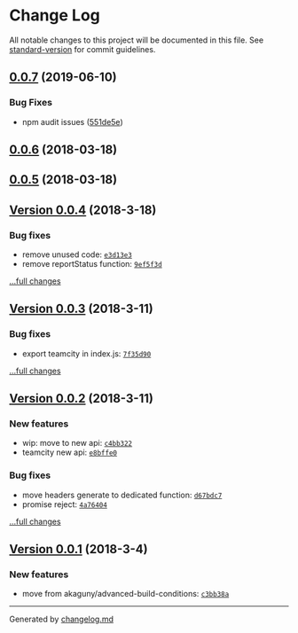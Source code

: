 # Change Log

All notable changes to this project will be documented in this file. See [standard-version](https://github.com/conventional-changelog/standard-version) for commit guidelines.

<a name="0.0.7"></a>
## [0.0.7](https://github.com/akaguny/yateamcity/compare/v0.0.6...v0.0.7) (2019-06-10)


### Bug Fixes

* npm audit issues ([551de5e](https://github.com/akaguny/yateamcity/commit/551de5e))



<a name="0.0.6"></a>
## [0.0.6](https://github.com/akaguny/yateamcity/compare/v0.0.5...v0.0.6) (2018-03-18)



<a name="0.0.5"></a>
## [0.0.5](https://github.com/akaguny/yateamcity/compare/v0.0.4...v0.0.5) (2018-03-18)



## [Version 0.0.4](https://github.com/akaguny/yateamcity/releases/tag/v0.0.4) (2018-3-18)

### Bug fixes

- remove unused code: [`e3d13e3`](https://github.com/akaguny/yateamcity/commit/e3d13e3)
- remove reportStatus function: [`9ef5f3d`](https://github.com/akaguny/yateamcity/commit/9ef5f3d)

[...full changes](https://github.com/akaguny/yateamcity/compare/v0.0.3...v0.0.4)

## [Version 0.0.3](https://github.com/akaguny/yateamcity/releases/tag/v0.0.3) (2018-3-11)

### Bug fixes

- export teamcity in index.js: [`7f35d90`](https://github.com/akaguny/yateamcity/commit/7f35d90)

[...full changes](https://github.com/akaguny/yateamcity/compare/v0.0.2...v0.0.3)

## [Version 0.0.2](https://github.com/akaguny/yateamcity/releases/tag/v0.0.2) (2018-3-11)

### New features

- wip: move to new api: [`c4bb322`](https://github.com/akaguny/yateamcity/commit/c4bb322)
- teamcity new api: [`e8bffe0`](https://github.com/akaguny/yateamcity/commit/e8bffe0)

### Bug fixes

- move headers generate to dedicated function: [`d67bdc7`](https://github.com/akaguny/yateamcity/commit/d67bdc7)
- promise reject: [`4a76404`](https://github.com/akaguny/yateamcity/commit/4a76404)

[...full changes](https://github.com/akaguny/yateamcity/compare/v0.0.1...v0.0.2)

## [Version 0.0.1](https://github.com/akaguny/yateamcity/releases/tag/v0.0.1) (2018-3-4)

### New features

- move from akaguny/advanced-build-conditions: [`c3bb38a`](https://github.com/akaguny/yateamcity/commit/c3bb38a)

---

Generated by [changelog.md](https://github.com/egoist/changelog.md)
